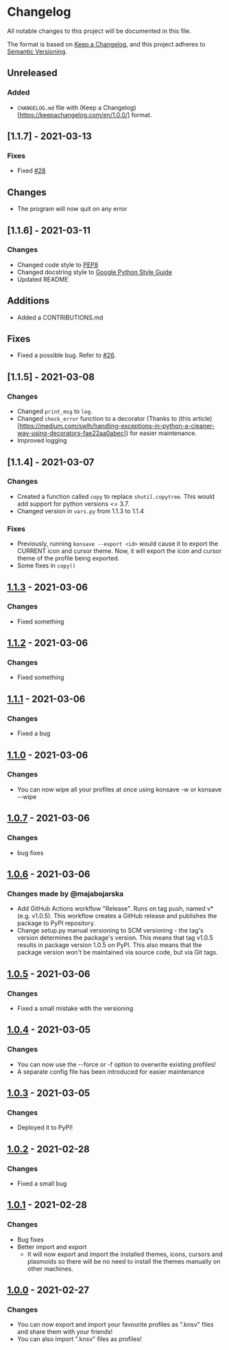 # Changelog
All notable changes to this project will be documented in this file.

The format is based on [Keep a Changelog](https://keepachangelog.com/en/1.0.0/),
and this project adheres to [Semantic Versioning](https://semver.org/spec/v2.0.0.html).

## Unreleased

### Added

- ``CHANGELOG.md`` file with (Keep a Changelog)[https://keepachangelog.com/en/1.0.0/] format.

## [1.1.7] - 2021-03-13
### Fixes
- Fixed [#28](https://github.com/Prayag2/konsave/issues/28)

## Changes
- The program will now quit on any error


## [1.1.6] - 2021-03-11
### Changes
- Changed code style to [PEP8](https://www.python.org/dev/peps/pep-0008/)
- Changed docstring style to [Google Python Style Guide](https://google.github.io/styleguide/pyguide.html)
- Updated README

## Additions
- Added a CONTRIBUTIONS.md

## Fixes
- Fixed a possible bug. Refer to [#26](https://github.com/Prayag2/konsave/issues/26).

## [1.1.5] - 2021-03-08
### Changes
- Changed `print_msg` to `log`.
- Changed `check_error` function to a decorator (Thanks to (this article)[https://medium.com/swlh/handling-exceptions-in-python-a-cleaner-way-using-decorators-fae22aa0abec]) for easier maintenance.
- Improved logging

## [1.1.4] - 2021-03-07
### Changes
- Created a function called `copy` to replace `shutil.copytree`. This would add support for python versions <= 3.7. 
- Changed version in `vars.py` from 1.1.3 to 1.1.4

### Fixes
- Previously, running `konsave --export <id>` would cause it to export the CURRENT icon and cursor theme. Now, it will export the icon and cursor theme of the profile being exported.
- Some fixes in `copy()`

## [1.1.3] - 2021-03-06
### Changes
- Fixed something

## [1.1.2] - 2021-03-06
### Changes
- Fixed something

## [1.1.1] - 2021-03-06
### Changes
- Fixed a bug

## [1.1.0] - 2021-03-06
### Changes
- You can now wipe all your profiles at once using konsave -w or konsave --wipe

## [1.0.7] - 2021-03-06
### Changes
- bug fixes

## [1.0.6] - 2021-03-06
### Changes made by @majabojarska
- Add GitHub Actions workflow "Release". Runs on tag push, named v* (e.g. v1.0.5). This workflow creates a GitHub release and publishes the package to PyPI repository.
- Change setup.py manual versioning to SCM versioning - the tag's version determines the package's version. This means that tag v1.0.5 results in package version 1.0.5 on PyPI. This also means that the package version won't be maintained via source code, but via Git tags.


## [1.0.5] - 2021-03-06
### Changes
- Fixed a small mistake with the versioning

## [1.0.4] - 2021-03-05
### Changes
- You can now use the --force or -f option to overwrite existing profiles!
- A separate config file has been introduced for easier maintenance

## [1.0.3] - 2021-03-05
### Changes
- Deployed it to PyPI!

## [1.0.2] - 2021-02-28
### Changes
- Fixed a small bug

## [1.0.1] - 2021-02-28
### Changes
- Bug fixes
- Better import and export
    + It will now export and import the installed themes, icons, cursors and plasmoids so there will be no need to install the themes manually on other machines.

## [1.0.0] - 2021-02-27
### Changes
- You can now export and import your favourite profiles as ".knsv" files and share them with your friends!
- You can also import ".knsv" files as profiles!


[1.1.3]: https://github.com/Prayag2/konsave/compare/v1.1.2...v1.1.3
[1.1.2]: https://github.com/Prayag2/konsave/compare/v1.1.1...v1.1.2
[1.1.1]: https://github.com/Prayag2/konsave/compare/v1.1.0...v1.1.1
[1.1.0]: https://github.com/Prayag2/konsave/compare/v1.0.7...v1.1.0
[1.0.7]: https://github.com/Prayag2/konsave/compare/v1.0.6...v1.0.7
[1.0.6]: https://github.com/Prayag2/konsave/compare/v1.0.5...v1.0.6
[1.0.5]: https://github.com/Prayag2/konsave/compare/v1.0.4...v1.0.5
[1.0.4]: https://github.com/Prayag2/konsave/compare/v1.0.3...v1.0.4
[1.0.3]: https://github.com/Prayag2/konsave/compare/v1.0.2...v1.0.3
[1.0.2]: https://github.com/Prayag2/konsave/compare/v1.0.1...v1.0.2
[1.0.1]: https://github.com/Prayag2/konsave/compare/v1.0.0...v1.0.1
[1.0.0]: https://github.com/Prayag2/konsave/compare/6b4a0c0bbf8c29684cc2a334065314bc8e4ea529...v1.0.0
